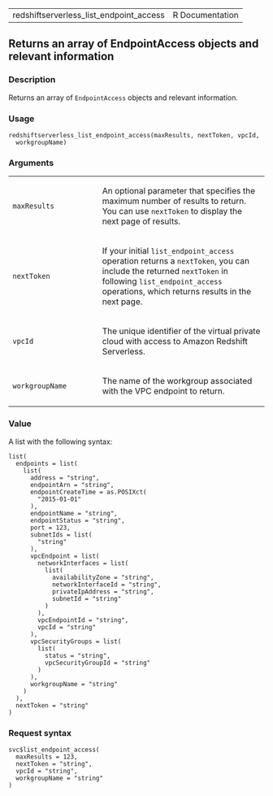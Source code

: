 <table style="width: 100%;">
<tbody>
<tr class="odd">
<td>redshiftserverless_list_endpoint_access</td>
<td style="text-align: right;">R Documentation</td>
</tr>
</tbody>
</table>

## Returns an array of EndpointAccess objects and relevant information

### Description

Returns an array of `EndpointAccess` objects and relevant information.

### Usage

    redshiftserverless_list_endpoint_access(maxResults, nextToken, vpcId,
      workgroupName)

### Arguments

<table>
<colgroup>
<col style="width: 35%" />
<col style="width: 65%" />
</colgroup>
<tbody>
<tr class="odd">
<td><code
id="redshiftserverless_list_endpoint_access_:_maxResults">maxResults</code></td>
<td><p>An optional parameter that specifies the maximum number of
results to return. You can use <code>nextToken</code> to display the
next page of results.</p></td>
</tr>
<tr class="even">
<td><code
id="redshiftserverless_list_endpoint_access_:_nextToken">nextToken</code></td>
<td><p>If your initial <code>list_endpoint_access</code> operation
returns a <code>nextToken</code>, you can include the returned
<code>nextToken</code> in following <code>list_endpoint_access</code>
operations, which returns results in the next page.</p></td>
</tr>
<tr class="odd">
<td><code
id="redshiftserverless_list_endpoint_access_:_vpcId">vpcId</code></td>
<td><p>The unique identifier of the virtual private cloud with access to
Amazon Redshift Serverless.</p></td>
</tr>
<tr class="even">
<td><code
id="redshiftserverless_list_endpoint_access_:_workgroupName">workgroupName</code></td>
<td><p>The name of the workgroup associated with the VPC endpoint to
return.</p></td>
</tr>
</tbody>
</table>

### Value

A list with the following syntax:

    list(
      endpoints = list(
        list(
          address = "string",
          endpointArn = "string",
          endpointCreateTime = as.POSIXct(
            "2015-01-01"
          ),
          endpointName = "string",
          endpointStatus = "string",
          port = 123,
          subnetIds = list(
            "string"
          ),
          vpcEndpoint = list(
            networkInterfaces = list(
              list(
                availabilityZone = "string",
                networkInterfaceId = "string",
                privateIpAddress = "string",
                subnetId = "string"
              )
            ),
            vpcEndpointId = "string",
            vpcId = "string"
          ),
          vpcSecurityGroups = list(
            list(
              status = "string",
              vpcSecurityGroupId = "string"
            )
          ),
          workgroupName = "string"
        )
      ),
      nextToken = "string"
    )

### Request syntax

    svc$list_endpoint_access(
      maxResults = 123,
      nextToken = "string",
      vpcId = "string",
      workgroupName = "string"
    )
